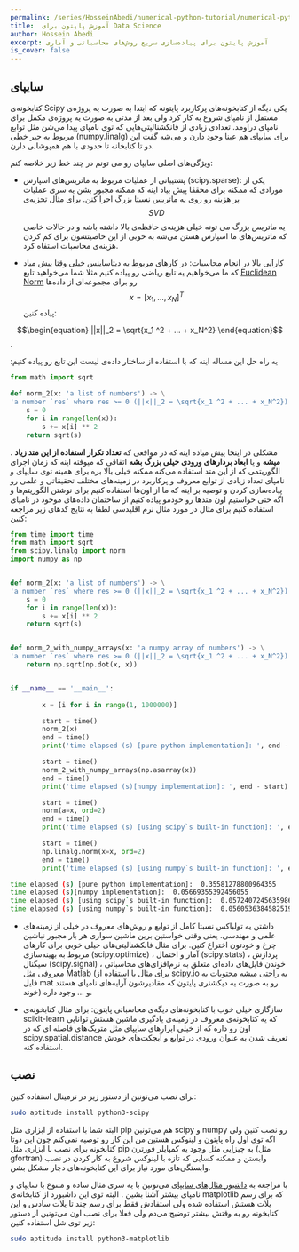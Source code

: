 ```yaml
---
permalink: /series/HosseinAbedi/numerical-python-tutorial/numerical-python-tutorial-intro-2
title:  آموزش پایتون برای Data Science
author: Hossein Abedi
excerpt: آموزش پایتون برای پیاده‌سازی سریع روش‌های محاسباتی و آماری
is_cover: false
---
```


## سایپای

کتابخونه‌ی 
Scipy
 یکی دیگه از کتابخونه‌های پرکاربرد پایتونه که ابتدا به صورت یه پروژه‌ی مستقل از نامپای شروع به کار کرد ولی 
بعد از مدتی به صورت یه پروژه‌ی مکمل برای نامپای دراومد.
تعدادی زیادی از فانکشنالیتی‌هایی که توی نامپای پیدا می‌شن مثل توابع مربوط به  جبر خطی
(numpy.linalg)
برای سایپای هم عینا وجود دارن و می‌شه گفت این دو تا کتابخانه تا حدودی با هم  همپوشانی دارن.

ویژگی‌های اصلی سایپای رو می تونم در چند خط زیر خلاصه کنم:

* پشتیبانی از عملیات مربوط به ماتریس‌های اسپارس (scipy.sparse): یکی از مورادی که ممکنه برای محققا پیش‌ بیاد اینه که ممکنه مجبور بشن یه سری عملیات پر هزینه رو روی یه ماتریس نسبتا بزرگ اجرا کنن. برای مثال 
تجزیه‌ی 
$$SVD$$
یه ماتریس بزرگ می تونه خیلی هزینه‌ی حافظه‌ی بالا داشته باشه و در حالات خاصی که ماتریس‌های ما اسپارس هستن می‌شه به خوبی از این خاصیتشون برای کم کردن هزینه‌ی محاسبات استفاه کرد.

* کارآیی بالا در انجام محاسبات:
در کار‌های مربوط به دیتاساینس خیلی وقتا پیش میاد که ما می‌خواهیم یه تابع ریاضی رو پیاده کنیم مثلا شما می‌خواهید تابع 
[Euclidean Norm](https://en.wikipedia.org/wiki/Norm_(mathematics)#Euclidean_norm)
رو برای مجموعه‌ای از داده‌ها 
$$x = [x_1, ..., x_N]^T$$
 پیاده کنین:
 
$$\begin{equation}
 ||x||_2 = \sqrt{x_1 ^2 + ... + x_N^2}
\end{equation}$$.

:یه راه حل این مساله‌ اینه که با استفاده از ساختار داده‌ی لیست این تابع رو پیاده کنیم
```python
from math import sqrt

def norm_2(x: 'a list of numbers') -> \
'a number `res` where res >= 0 (||x||_2 = \sqrt{x_1 ^2 + ... + x_N^2})':
    s = 0
    for i in range(len(x)):
        s += x[i] ** 2
    return sqrt(s)
```

. مشکلی در اینجا پیش میاده اینه که در مواقعی که 
**تعداد تکرار استفاده از این متد زیاد میشه**
و یا 
**ابعاد بردار‌های ورودی خیلی بزرگ بشه**
اتفاقی که میوفته اینه که 
زمان اجرای الگوریتمی که از این متد استفاده می‌کنه ممکنه خیلی بالا بره برای همینه توی سایپای و نامپای تعداد زیادی از توابع معروف و پرکاربرد در زمینه‌های مختلف تحقیقاتی و علمی رو پیاده‌سازی کردن و توصیه بر اینه که ما از اون‌ها استفاده کنیم برای نوشتن الگوریتم‌ها و اگه حتی خواستیم  اون متدها رو خودمو پیاده کنیم از ساختمان داده‌های موجود در نامپای استفاده کنیم
برای مثال در مورد مثال نرم اقلیدسی لطفا به نتایج کد‌های زیر مراجعه کنین:

```python
from time import time
from math import sqrt
from scipy.linalg import norm
import numpy as np


def norm_2(x: 'a list of numbers') -> \
'a number `res` where res >= 0 (||x||_2 = \sqrt{x_1 ^2 + ... + x_N^2})':
    s = 0
    for i in range(len(x)):
        s += x[i] ** 2
    return sqrt(s)


def norm_2_with_numpy_arrays(x: 'a numpy array of numbers') -> \
'a number `res` where res >= 0 (||x||_2 = \sqrt{x_1 ^2 + ... + x_N^2})':
    return np.sqrt(np.dot(x, x))


if __name__ == '__main__':
    
        x = [i for i in range(1, 1000000)]

        start = time()
        norm_2(x)
        end = time()
        print('time elapsed (s) [pure python implementation]: ', end - start)

        start = time()
        norm_2_with_numpy_arrays(np.asarray(x))
        end = time()
        print('time elapsed (s)[numpy implementation]: ', end - start)

        start = time()
        norm(a=x, ord=2)
        end = time()
        print('time elapsed (s) [using scipy`s built-in function]: ', end - start)

        start = time()
        np.linalg.norm(x=x, ord=2)
        end = time()
        print('time elapsed (s) [using numpy`s built-in function]: ', end - start)
```
```sh
time elapsed (s) [pure python implementation]:  0.35581278800964355
time elapsed (s)[numpy implementation]:  0.05669355392456055
time elapsed (s) [using scipy`s built-in function]:  0.05724072456359863
time elapsed (s) [using numpy`s built-in function]:  0.05605363845825195
```
* داشتن یه تولباکس نسبتا کامل از توابع و روش‌های معروف در خیلی از زمینه‌های علمی و مهندسی.
یعنی وقتی خواستین برین ماشین سواری هر بار مجبور نباشین چرخ و خودتون اختراع کنین.
برای مثال فانکشنالیتی‌های خیلی خوبی برای کار‌های مربوط به بهینه‌سازی
(scipy.optimize)
، 
آمار و احتمال
(scipy.stats)
، 
پردازش سیگنال
(scipy.signal)
،
خوندن فایل‌های داده‌ای متعلق به نرم‌افزای‌های محاسباتی معروفی مثل Matlab
(برای مثال با استفاده از scipy.io
به راحتی میشه محتویات
یه فایل
mat
رو به صورت یه دیکشنری پایتون که مقادیرشون آرایه‌های نامپای هستند خوند)
و
...
وجود داره.

* سازگاری خیلی خوب با کتابخونه‌های دیگه‌ی محاسباتی پایتون:
برای مثال کتابخونه‌ی 
scikit-learn
که یه کتابخونه‌ی معروف در زمینه‌ی یادگیری ماشین هستش توانایی اون رو داره که از خیلی ابزار‌های سایپای مثل متریک‌های فاصله‌ ‌ای که در 
scipy.spatial.distance
تعریف شدن به عنوان ورودی در توابع و آبجکت‌های خودش استفاده کنه.

## نصب

برای نصب می‌تونین از دستور زیر در ترمینال استفاده کنین:
```sh
sudo aptitude install python3-scipy
```
البته شما با استفاده از ابزاری مثل 
pip
 هم می‌تونین 
scipy 
و
numpy 
رو نصب کنین ولی اگه توی اول راه پایتون و لینوکس هستین من این کار رو توصیه نمی‌کنم چون 
این دوتا کتابخونه برای نصب با  ابزاری مثل 
pip
به چیزایی مثل وجود یه کمپایلر فورترن 
(مثل 
gfortran)
وابستن و ممکنه کسایی که تازه با لینوکس شروع به کار کردن  در نصب وابستگی‌های مورد نیاز برای این کتابخونه‌های دچار مشکل بشن. 

با مراجعه به 
[داشبور مثال‌های سایپای](/assets/dashboards/HosseinAbedi/scipy.ipynb)
 می‌تونین با یه سری مثال ساده و متنوع با سایپای و نامپای بیشتر آشنا بشین
 .
 البته توی این داشبورد از کتابخانه‌ی 
 matplotlib
 که برای رسم پلات هستش استفاده شده ولی استفادش فقط برای رسم چند تا پلات سادس و این کتابخونه رو به وقتش
 بیشتر توضیح می‌دم
 ولی فعلا برای نصب اون می‌تونین از دستور زیر توی شل استفاده کنین:
 
```sh
sudo aptitude install python3-matplotlib
```


